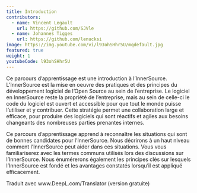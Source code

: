 ```yaml
---
title: Introduction
contributors:
  - name: Vincent Legault
    url: https://github.com/SJVle
  - name: Johannes Tigges
    url: https://github.com/lenucksi
image: https://img.youtube.com/vi/l93ohSHhr5U/mqdefault.jpg
featured: true
weight: 1
youtubeCode: l93ohSHhr5U
---
```

<div class="paragraph">
<p>Ce parcours d&#8217;apprentissage est une introduction à l&#8217;InnerSource.
L&#8217;InnerSource est la mise en oeuvre des pratiques et des principes du développement logiciel de l&#8217;Open Source au sein de l&#8217;entreprise.
Le logiciel en InnerSource reste la propriété de l&#8217;entreprise, mais au sein de celle-ci le code du logiciel est ouvert et accessible pour que tout le monde puisse l&#8217;utiliser et y contribuer.
Cette stratégie permet une collaboration large et efficace, pour produire des logiciels qui sont réactifs et agiles aux besoins changeants des nombreuses parties prenantes internes.</p>
</div>
<div class="paragraph">
<p>Ce parcours d&#8217;apprentissage apprend à reconnaître les situations qui sont de bonnes candidates pour l&#8217;InnerSource.
Nous décrirons à un haut niveau comment l&#8217;InnerSource peut aider dans ces situations.
Vous vous familiariserez avec les termes communs utilisés lors des discussions sur l&#8217;InnerSource.
Nous énumérerons également les principes clés sur lesquels l&#8217;InnerSource est fondé et les avantages constatés lorsqu&#8217;il est appliqué efficacement.</p>
</div>
<div class="paragraph">
<p>Traduit avec www.DeepL.com/Translator (version gratuite)</p>
</div>
<!--- This file autogenerated from https://github.com/InnerSourceCommons/InnerSourceLearningPath/blob/master/scripts -->
